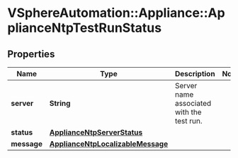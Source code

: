 # VSphereAutomation::Appliance::ApplianceNtpTestRunStatus

## Properties
Name | Type | Description | Notes
------------ | ------------- | ------------- | -------------
**server** | **String** | Server name associated with the test run. | 
**status** | [**ApplianceNtpServerStatus**](ApplianceNtpServerStatus.md) |  | 
**message** | [**ApplianceNtpLocalizableMessage**](ApplianceNtpLocalizableMessage.md) |  | 


